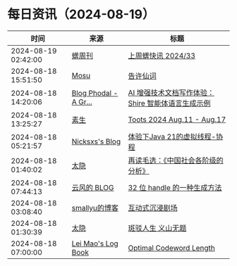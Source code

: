 ﻿# 每日资讯（2024-08-19）

|时间|来源|标题|
|---|---|---|
|2024-08-19 02:42:00|[蠎周刊](https://weekly.pychina.org/feeds/all.atom.xml)|[上周蠎快讯 2024/33](https://weekly.pychina.org/pyrecap/pyrw-2433.html)|
|2024-08-18 15:51:50|[Mosu](https://www.mosuzi.com/atom.xml)|[告许仙词](https://mosuzi.com/docs/%E8%AF%97%E5%92%8C%E8%BF%9C%E6%96%B9/to-xuxian/)|
|2024-08-18 14:20:06|[Blog Phodal - A Gr...](https://www.phodal.com/blog/feeds/rss/)|[AI 增强技术文档写作体验：Shire 智能体语言生成示例](http://www.phodal.com/blog/llm-for-documentation-shire-example/)|
|2024-08-18 13:25:27|[素生](http://z.arlmy.me/atom.xml)|[Toots 2024 Aug.11 - Aug.17](http://z.arlmy.me/posts/MastodonArchives/2024/MastodonTootsArchives_20240817/)|
|2024-08-18 05:21:57|[Nicksxs's Blog](https://nicksxs.me/atom.xml)|[体验下Java 21的虚拟线程-协程](https://nicksxs.me/2024/08/18/%E4%BD%93%E9%AA%8C%E4%B8%8BJava-21%E7%9A%84%E8%99%9A%E6%8B%9F%E7%BA%BF%E7%A8%8B-%E5%8D%8F%E7%A8%8B/)|
|2024-08-18 01:40:02|[太隐](https://wangyurui.com/feed.xml)|[再读毛选：《中国社会各阶级的分析》](https://wangyurui.com/posts/du-mao-xuan-zhong-guo-she-hui-ge-jie-ji-de-fen-x-b450e52c)|
|2024-08-18 07:44:13|[云风的 BLOG](http://blog.codingnow.com/atom.xml)|[32 位 handle 的一种生成方法](https://blog.codingnow.com/2024/08/handle_generation.html)|
|2024-08-18 03:08:40|[smallyu的博客](https://smallyu.net/atom.xml)|[互动式沉浸剧场](https://smallyu.net/2024/08/18/%E4%BA%92%E5%8A%A8%E5%BC%8F%E6%B2%89%E6%B5%B8%E5%89%A7%E5%9C%BA/)|
|2024-08-18 01:30:39|[太隐](https://wangyurui.com/feed.xml)|[斑驳人生 义山无题](https://wangyurui.com/posts/ban-bo-ren-sheng-yi-shan-wu-ti-40f11e4f)|
|2024-08-18 07:00:00|[Lei Mao's Log Book](https://leimao.github.io/atom.xml)|[Optimal Codeword Length](https://leimao.github.io/blog/Optimal-Codeword-Length/)|
